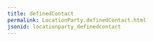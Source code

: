 ```yaml
---
title: definedContact
permalink: LocationParty.definedContact.html
jsonid: locationparty_definedcontact
---
```


